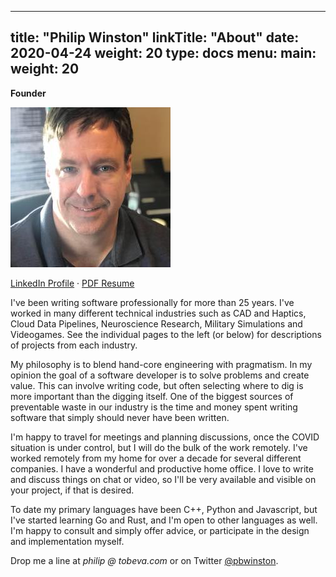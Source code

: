 
---
title: "Philip Winston"
linkTitle: "About"
date: 2020-04-24
weight: 20
type: docs
menu:
  main:
    weight: 20
---

**Founder**

![Headshot](headshot.jpg)

[LinkedIn Profile](http://linkedin.com/in/pwinston) &middot; [PDF Resume](/philip_winston_resume.pdf)

I've been writing software professionally for more than 25 years. I've worked in
many different technical industries such as CAD and Haptics, Cloud Data Pipelines,
Neuroscience Research, Military Simulations and Videogames. See the individual
pages to the left (or below) for descriptions of projects from each industry.

My philosophy is to blend hand-core engineering with pragmatism. In my opinion
the goal of a software developer is to solve problems and create value. This can
involve writing code, but often selecting where to dig is more important than
the digging itself. One of the biggest sources of preventable waste in our
industry is the time and money spent writing software that simply should never
have been written.

I'm happy to travel for meetings and planning discussions, once the COVID
situation is under control, but I will do the bulk of the work remotely. I've
worked remotely from my home for over a decade for several different companies.
I have a wonderful and productive home office. I love to write and discuss
things on chat or video, so I'll be very available and visible on your project,
if that is desired.

To date my primary languages have been C++, Python and Javascript, but I've
started learning Go and Rust, and I'm open to other languages as well. I'm happy
to consult and simply offer advice, or participate in the design and
implementation myself.

Drop me a line at *philip @ tobeva.com* or on Twitter
[@pbwinston](https://twitter.com/pbwinston).
